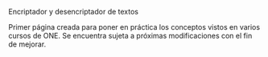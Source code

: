 Encriptador y desencriptador de textos

Primer página creada para poner en práctica los conceptos vistos en varios cursos de ONE. 
Se encuentra sujeta a próximas modificaciones con el fin de mejorar.
